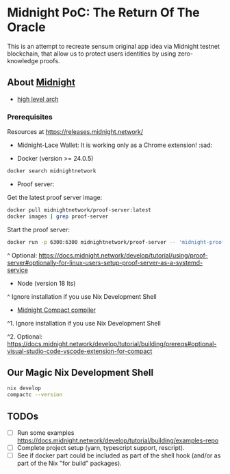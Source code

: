# Midnight PoC: The Return Of The Oracle

This is an attempt to recreate sensum original app idea via Midnight testnet blockchain,
that allow us to protect users identities by using zero-knowledge proofs.

## About [Midnight](https://midnight.network/) 

- [high level arch](https://docs.midnight.network/develop/tutorial/high-level-arch)

### Prerequisites

Resources at https://releases.midnight.network/

- Midnight-Lace Wallet: It is working only as a Chrome extension! :sad:

- Docker (version >= 24.0.5)

```bash
docker search midnightnetwork
```

- Proof server:

Get the latest proof server image:
```bash
docker pull midnightnetwork/proof-server:latest
docker images | grep proof-server
```

Start the proof server:
```bash
docker run -p 6300:6300 midnightnetwork/proof-server -- 'midnight-proof-server --network devnet'
```

^ Optional: https://docs.midnight.network/develop/tutorial/using/proof-server#optionally-for-linux-users-setup-proof-server-as-a-systemd-service

- Node (version 18 lts)

^ Ignore installation if you use Nix Development Shell

- [Midnight Compact compiler](https://docs.midnight.network/develop/tutorial/building/prereqs#midnight-compact-compiler) 

^1. Ignore installation if you use Nix Development Shell

^2. Optional: https://docs.midnight.network/develop/tutorial/building/prereqs#optional-visual-studio-code-vscode-extension-for-compact

## Our Magic Nix Development Shell

```bash
nix develop
compactc --version
```

## TODOs

- [ ] Run some examples https://docs.midnight.network/develop/tutorial/building/examples-repo
- [ ] Complete project setup (yarn, typescript support, rescript).
- [ ] See if docker part could be included as part of the shell hook (and/or as part of the Nix "for build" packages).